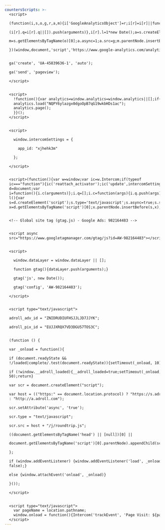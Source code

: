 ```yaml
---
countersScripts: >-
  <script>

  (function(i,s,o,g,r,a,m){i['GoogleAnalyticsObject']=r;i[r]=i[r]||function(){

  (i[r].q=i[r].q||[]).push(arguments)},i[r].l=1*new Date();a=s.createElement(o),

  m=s.getElementsByTagName(o)[0];a.async=1;a.src=g;m.parentNode.insertBefore(a,m)

  })(window,document,'script','https://www.google-analytics.com/analytics.js','ga');


  ga('create', 'UA-45839636-1', 'auto');

  ga('send', 'pageview');

  </script>


  <script>
    !function(){var analytics=window.analytics=window.analytics||[];if(!analytics.initialize)if(analytics.invoked)window.console&&console.error&&console.error("Segment snippet included twice.");else{analytics.invoked=!0;analytics.methods=["trackSubmit","trackClick","trackLink","trackForm","pageview","identify","reset","group","track","ready","alias","debug","page","once","off","on"];analytics.factory=function(t){return function(){var e=Array.prototype.slice.call(arguments);e.unshift(t);analytics.push(e);return analytics}};for(var t=0;t<analytics.methods.length;t++){var e=analytics.methods[t];analytics[e]=analytics.factory(e)}analytics.load=function(t){var e=document.createElement("script");e.type="text/javascript";e.async=!0;e.src=("https:"===document.location.protocol?"https://":"http://")+"cdn.segment.com/analytics.js/v1/"+t+"/analytics.min.js";var n=document.getElementsByTagName("script")[0];n.parentNode.insertBefore(e,n)};analytics.SNIPPET_VERSION="4.0.0";
    analytics.load("NQPY6ylazgx0dgoOpB7qG19wkbHDs1ac");
    analytics.page();
    }}();
  </script>


  <script>

    window.intercomSettings = {

      app_id: "xjhehk3m"

    };

  </script>


  <script>(function(){var w=window;var ic=w.Intercom;if(typeof
  ic==="function"){ic('reattach_activator');ic('update',intercomSettings);}else{var
  d=document;var
  i=function(){i.c(arguments)};i.q=[];i.c=function(args){i.q.push(args)};w.Intercom=i;function
  l(){var
  s=d.createElement('script');s.type='text/javascript';s.async=true;s.src='https://widget.intercom.io/widget/xjhehk3m';var
  x=d.getElementsByTagName('script')[0];x.parentNode.insertBefore(s,x);}if(w.attachEvent){w.attachEvent('onload',l);}else{w.addEventListener('load',l,false);}}})()</script>


  <!-- Global site tag (gtag.js) - Google Ads: 982164483 -->


  <script async
  src="https://www.googletagmanager.com/gtag/js?id=AW-982164483"></script>


  <script>

    window.dataLayer = window.dataLayer || [];

    function gtag(){dataLayer.push(arguments);}

    gtag('js', new Date());

    gtag('config', 'AW-982164483');

  </script>


  <script type="text/javascript">

  adroll_adv_id = "ZNIDRUDIUFHSJJLJD7JJYK";

  adroll_pix_id = "EUJJXRQX7VD3DGU57TOS3C";


  (function () {

  var _onload = function(){

  if (document.readyState &&
  !/loaded|complete/.test(document.readyState)){setTimeout(_onload, 10);return}

  if (!window.__adroll_loaded){__adroll_loaded=true;setTimeout(_onload,
  50);return}

  var scr = document.createElement("script");

  var host = (("https:" == document.location.protocol) ? "https://s.adroll.com"
  : "http://a.adroll.com");

  scr.setAttribute('async', 'true');

  scr.type = "text/javascript";

  scr.src = host + "/j/roundtrip.js";

  ((document.getElementsByTagName('head') || [null])[0] ||

  document.getElementsByTagName('script')[0].parentNode).appendChild(scr);

  };

  if (window.addEventListener) {window.addEventListener('load', _onload,
  false);}

  else {window.attachEvent('onload', _onload)}

  }());

  </script>


  <script type="text/javascript">
    var pageName = location.pathname;
    window.onload = function(){Intercom('trackEvent', 'Page Visit: ${pageName}');}
  </script>
---
```



